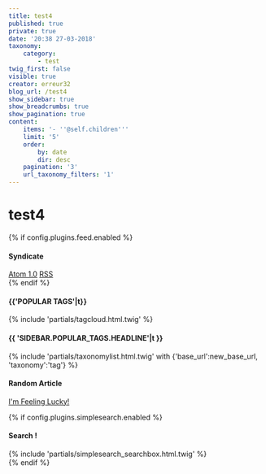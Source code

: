 ```yaml
---
title: test4
published: true
private: true
date: '20:38 27-03-2018'
taxonomy:
    category:
        - test
twig_first: false
visible: true
creator: erreur32
blog_url: /test4
show_sidebar: true
show_breadcrumbs: true
show_pagination: true
content:
    items: '- ''@self.children'''
    limit: '5'
    order:
        by: date
        dir: desc
    pagination: '3'
    url_taxonomy_filters: '1'
---
```


# test4



{% if config.plugins.feed.enabled %}
<div class="sidebar-content syndicate">
<h4>Syndicate</h4>
<a class="button" href="{{ feed_url }}.atom"><i class="fa fa-rss-square"></i> Atom 1.0</a>
<a class="button" href="{{ feed_url }}.rss"><i class="fa fa-rss-square"></i> RSS</a>
</div>
{% endif %}


 <aside class="widget widget_meta">
<h4 class="widget-title">{{'POPULAR TAGS'|t}}</h4>
 {% include 'partials/tagcloud.html.twig' %}
 </aside>


<h4>{{ 'SIDEBAR.POPULAR_TAGS.HEADLINE'|t }}</h4>
{% include 'partials/taxonomylist.html.twig' with {'base_url':new_base_url, 'taxonomy':'tag'} %}



<h4>Random Article</h4>
 <a class="button" href="{{ base_url }}/random"><i class="fa fa-retweet"></i> I'm Feeling Lucky!</a>

{% if config.plugins.simplesearch.enabled %}
<div class="sidebar-content">
  <h4>Search !</h4>
  {% include 'partials/simplesearch_searchbox.html.twig' %}
</div>
{% endif %}


